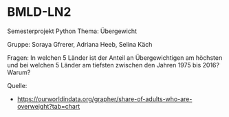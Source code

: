 # BMLD-LN2
Semesterprojekt Python Thema: Übergewicht

Gruppe: Soraya Gfrerer, Adriana Heeb, Selina Käch

Fragen:
In welchen 5 Länder ist der Anteil an Übergewichtigen am höchsten und bei welchen 5 Länder am tiefsten zwischen den Jahren 1975 bis 2016?
Warum?

Quelle:

- https://ourworldindata.org/grapher/share-of-adults-who-are-overweight?tab=chart

